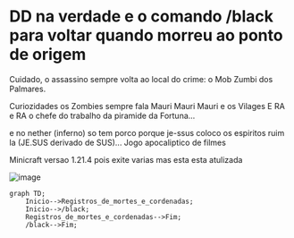 # DD na verdade e o comando /black para voltar quando morreu ao ponto de origem 

Cuidado, o assassino sempre volta ao local do crime: o Mob Zumbi dos Palmares.

Curiozidades os Zombies sempre fala Mauri Mauri Mauri e os Vilages E RA e RA o chefe do trabalho da piramide da Fortuna...

e no nether (inferno) so tem porco porque je-ssus coloco os espiritos ruim la (JE.SUS derivado de SUS)... Jogo apocaliptico de filmes

Minicraft versao 1.21.4 pois exite varias mas esta esta atulizada

![image](https://github.com/user-attachments/assets/01cdbf5f-770c-4a8c-bae5-6e46ca1dd550)

```mermaid
graph TD;
    Inicio-->Registros_de_mortes_e_cordenadas;
    Inicio-->/black;
    Registros_de_mortes_e_cordenadas-->Fim;
    /black-->Fim;
```

